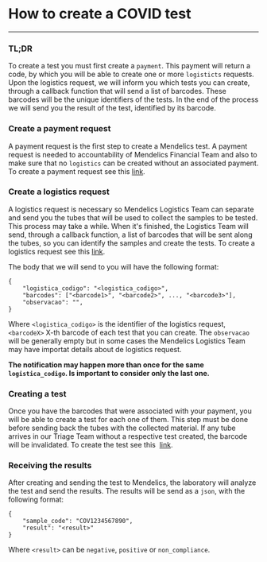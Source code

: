 # How to create a COVID test 
---

### TL;DR
To create a test you must first create a `payment`. This payment will return a code, by which you will be able to create one or more `logisticts` requests. Upon the logistics request, we will inform you which tests you can create, through a callback function that will send a list of barcodes. These barcodes will be the unique identifiers of the tests. In the end of the process we will send you the result of the test, identified by its barcode.

### Create a payment request
A payment request is the first step to create a Mendelics test. A payment request is needed to accountability of Mendelics Financial Team and also to make sure that no `logistics` can be created without an associated payment. To create a payment request see this [link](https://endpointsportal.api-mendelics-dev.cloud.goog/docs/api-dev-1zjrwr95p92zz.apigateway.api-mendelics-dev.cloud.goog/0/routes/erp/payments/insert/post).

### Create a logistics request
A logistics request is necessary so Mendelics Logistics Team can separate and send you the tubes that will be used to collect the samples to be tested. This process may take a while. When it's finished, the Logistics Team will send, through a callback function, a list of barcodes that will be sent along the tubes, so you can identify the samples and create the tests. To create a logistics request see this [link](https://endpointsportal.api-mendelics-dev.cloud.goog/docs/api-dev-1zjrwr95p92zz.apigateway.api-mendelics-dev.cloud.goog/0/routes/logistica/order/request_from_covid_payment/post). 

The body that we will send to you will have the following format:

```
{
    "logistica_codigo": "<logistica_codigo>",
    "barcodes": ["<barcode1>", "<barcode2>", ..., "<barcode3>"],
    "observacao": "",
}
```

Where `<logistica_codigo>` is the identifier of the logistics request, `<barcodeX>` X-th barcode of each test that you can create. The `observacao` will be generally empty but in some cases the Mendelics Logistics Team may have importat details about de logistics request.

**The notification may happen more than once for the same `logistica_codigo`. Is important to consider only the last one.**

### Creating a test
Once you have the barcodes that were associated with your payment, you will be able to create a test for each one of them. This step must be done before sending back the tubes with the collected material. If any tube arrives in our Triage Team without a respective test created, the barcode will be invalidated. To create the test see this  [link](https://endpointsportal.api-mendelics-dev.cloud.goog/docs/api-dev-1zjrwr95p92zz.apigateway.api-mendelics-dev.cloud.goog/0/routes/diagnostics/tests/create/post). 

### Receiving the results
After creating and sending the test to Mendelics, the laboratory will analyze the test and send the results. The results will be send as a `json`, with the following format:

```
{
    "sample_code": "COV1234567890",
    "result": "<result>"
}
```

Where `<result>` can be `negative`, `positive` or `non_compliance`. 
